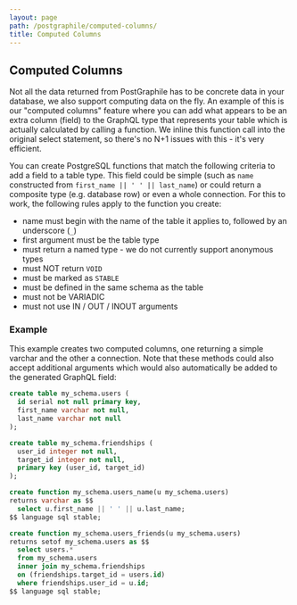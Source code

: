 ```yaml
---
layout: page
path: /postgraphile/computed-columns/
title: Computed Columns
---
```


## Computed Columns

Not all the data returned from PostGraphile has to be concrete data in your
database, we also support computing data on the fly. An example of this is our
"computed columns" feature where you can add what appears to be an extra column
(field) to the GraphQL type that represents your table which is actually
calculated by calling a function. We inline this function call into the
original select statement, so there's no N+1 issues with this - it's very
efficient.

You can create PostgreSQL functions that match the following criteria to add a
field to a table type. This field could be simple (such as `name` constructed
from `first_name || ' ' || last_name`) or could return a composite type (e.g.
database row) or even a whole connection. For this to work, the following rules
apply to the function you create:

- name must begin with the name of the table it applies to, followed by an underscore (`_`)
- first argument must be the table type
- must return a named type - we do not currently support anonymous types
- must NOT return `VOID`
- must be marked as `STABLE`
- must be defined in the same schema as the table
- must not be VARIADIC
- must not use IN / OUT / INOUT arguments

### Example

This example creates two computed columns, one returning a simple varchar and
the other a connection. Note that these methods could also accept additional
arguments which would also automatically be added to the generated GraphQL
field:

```sql
create table my_schema.users (
  id serial not null primary key,
  first_name varchar not null,
  last_name varchar not null
);

create table my_schema.friendships (
  user_id integer not null,
  target_id integer not null,
  primary key (user_id, target_id)
);

create function my_schema.users_name(u my_schema.users)
returns varchar as $$
  select u.first_name || ' ' || u.last_name;
$$ language sql stable;

create function my_schema.users_friends(u my_schema.users)
returns setof my_schema.users as $$
  select users.*
  from my_schema.users
  inner join my_schema.friendships
  on (friendships.target_id = users.id)
  where friendships.user_id = u.id;
$$ language sql stable;
```
